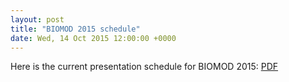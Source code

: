 ```yaml
---
layout: post
title: "BIOMOD 2015 schedule"
date: Wed, 14 Oct 2015 12:00:00 +0000
---
```


Here is the current presentation schedule for BIOMOD 2015: [PDF](https://www.dropbox.com/s/mpob60eel63z4lo/BIOMOD-2015-Schedule.pdf?dl=0)
